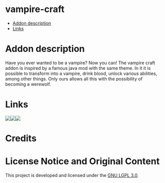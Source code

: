 # vampire-craft

- [Addon description](#addon-description)
- [Links](#links)

# Addon description
Have you ever wanted to be a vampire? Now you can! The vampire craft addon is inspired by a famous java mod with the same theme. In it it is possible to transform into a vampire, drink blood, unlock various abilities, among other things. Only ours allows all this with the possibility of becoming a werewolf.

# Links
[![](https://cdn.jsdelivr.net/npm/@intergrav/devins-badges@3/assets/cozy/social/discord-plural_vector.svg)](https://discord.com/invite/HAS99pEwJ4)[![](https://cdn.jsdelivr.net/npm/@intergrav/devins-badges@3.2.0/assets/cozy/social/youtube-singular_vector.svg)](https://m.youtube.com/channel/UCrq1E1rJEaYDXeU1qXk9OaQ)[![](https://cdn.jsdelivr.net/npm/@intergrav/devins-badges@3.2.0/assets/cozy/social/twitter-singular_vector.svg)](https://x.com/sunrise_studioo)

# Credits

# License Notice and Original Content
This project is developed and licensed under the [GNU LGPL 3.0](https://choosealicense.com/licenses/lgpl-3.0/).
